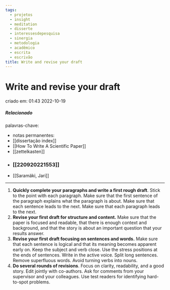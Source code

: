 ```yaml
---
tags:
  - projetos
  - insight
  - meditation
  - disserte
  - interessesdepesquisa
  - sinergia
  - metodologia
  - acadêmico
  - escrita
  - escrivão
title: Write and revise your draft
---
```


# Write and revise your draft

criado em: 01:43 2022-10-19

##### Relacionado

palavras-chave: 

- notas permanentes: 
- [[dissertação index]]
- [[How To Write A Scientific Paper]]
- [[zettelkasten]]
- ### [[220920221553]]
- [[Saramäki, Jari]]

---
1. **Quickly complete your paragraphs and write a first rough draft**. Stick to the point with each paragraph. Make sure that the first sentence of the paragraph explains what the paragraph is about. Make sure that each sentence leads to the next. Make sure that each paragraph leads to the next. 
2. **Revise your first draft for structure and content.** Make sure that the paper is focused and readable, that there is enough context and background, and that the story is about an important question that your results answer. 
3. **Revise your first draft focusing on sentences and words.** Make sure that each sentence is logical and that its meaning becomes apparent early on. Keep the subject and verb close. Use the stress positions at the ends of sentences. Write in the active voice. Split long sentences. Remove superfluous words. Avoid turning verbs into nouns. 
4. **Do several rounds of revisions**. Focus on clarity, readability, and a good story. Edit jointly with co-authors. Ask for comments from your supervisor and your colleagues. Use test readers for identifying hard-to-spot problems. 
